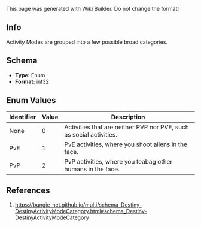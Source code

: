 <span class="wiki-builder">This page was generated with Wiki Builder. Do not change the format!</span>

## Info
Activity Modes are grouped into a few possible broad categories.

## Schema
* **Type:** Enum
* **Format:** int32

## Enum Values
Identifier | Value | Description
---------- | ----- | -----------
None | 0 | Activities that are neither PVP nor PVE, such as social activities.
PvE | 1 | PvE activities, where you shoot aliens in the face.
PvP | 2 | PvP activities, where you teabag other humans in the face.

## References
1. https://bungie-net.github.io/multi/schema_Destiny-DestinyActivityModeCategory.html#schema_Destiny-DestinyActivityModeCategory
